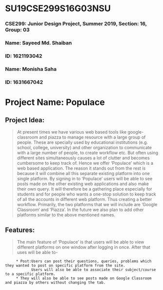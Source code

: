 # SU19CSE299S16G03NSU

### CSE299: Junior Design Project, Summer 2019, Section: 16, Group: 03

### Name: Sayeed Md. Shaiban
### ID: 1621193042

### Name: Monisha Saha
### ID: 1631667042

# Project Name: Populace
## Project Idea: 
>At present times we have various web based tools like google-classroom and piazza to manage resource with a large group of people. These are specially used by educational institutions (e.g. school, college, university) and other organization to communicate with a large number of people, to create workflow etc. But often using different sites simultaneously causes a lot of clutter and becomes cumbersome to keep track of. Hence we offer ‘Populace’ which is a web based application. The reason it stands out from the rest is because it will combine all this separate existing platform into one single platform. By signing in to ‘Populace’ users will be able to see posts made on the other existing web applications and also make their own query. It will therefore be a gathering place especially for students and for people who wants a one-stop solution to keep track of all the accounts in different web platform. Thus creating a better workflow. 
Primarily, the two platforms that we will include are ‘Google Classroom’ and ‘Piazza’. In the future we also plan to add other platforms similar to the above mentioned names.  

## Features:
>The main feature of ‘Populace’ is that users will be able to view different platforms on one window after logging in once. After that uses will be able to- 

         * Post:Users can post their questions, queries, problems which they wanted to post on specific platform from the site.
                Users will also be able to associate their subject/course to a specific platform.
         * They will also be able to see posts made on Google Classroom and piazza by others without changing the tab.
